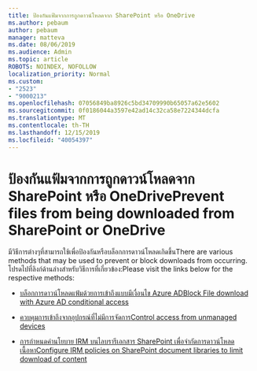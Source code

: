 ```yaml
---
title: ป้องกันแฟ้มจากการถูกดาวน์โหลดจาก SharePoint หรือ OneDrive
ms.author: pebaum
author: pebaum
manager: matteva
ms.date: 08/06/2019
ms.audience: Admin
ms.topic: article
ROBOTS: NOINDEX, NOFOLLOW
localization_priority: Normal
ms.custom:
- "2523"
- "9000213"
ms.openlocfilehash: 07056849ba8926c5bd34709990b65057a62e5602
ms.sourcegitcommit: 0f0186044a3597e42ad14c32ca58e7224344dcfa
ms.translationtype: MT
ms.contentlocale: th-TH
ms.lasthandoff: 12/15/2019
ms.locfileid: "40054397"
---
```

# <a name="prevent-files-from-being-downloaded-from-sharepoint-or-onedrive"></a><span data-ttu-id="750f6-102">ป้องกันแฟ้มจากการถูกดาวน์โหลดจาก SharePoint หรือ OneDrive</span><span class="sxs-lookup"><span data-stu-id="750f6-102">Prevent files from being downloaded from SharePoint or OneDrive</span></span>

<span data-ttu-id="750f6-103">มีวิธีการต่างๆที่สามารถใช้เพื่อป้องกันหรือบล็อกการดาวน์โหลดเกิดขึ้น</span><span class="sxs-lookup"><span data-stu-id="750f6-103">There are various methods that may be used to prevent or block downloads from occurring.</span></span> <span data-ttu-id="750f6-104">โปรดไปที่ลิงก์ด้านล่างสำหรับวิธีการที่เกี่ยวข้อง:</span><span class="sxs-lookup"><span data-stu-id="750f6-104">Please visit the links below for the respective methods:</span></span>

- [<span data-ttu-id="750f6-105">บล็อกการดาวน์โหลดแฟ้มด้วยการเข้าถึงแบบมีเงื่อนไข Azure AD</span><span class="sxs-lookup"><span data-stu-id="750f6-105">Block File download with Azure AD conditional access</span></span>](https://docs.microsoft.com/cloud-app-security/use-case-proxy-block-session-aad#create-a-block-download-policy-for-unmanaged-devices)

- [<span data-ttu-id="750f6-106">ควบคุมการเข้าถึงจากอุปกรณ์ที่ไม่มีการจัดการ</span><span class="sxs-lookup"><span data-stu-id="750f6-106">Control access from unmanaged devices</span></span>](https://docs.microsoft.com/sharepoint/control-access-from-unmanaged-devices)

- [<span data-ttu-id="750f6-107">การกำหนดค่านโยบาย IRM บนไลบรารีเอกสาร SharePoint เพื่อจำกัดการดาวน์โหลดเนื้อหา</span><span class="sxs-lookup"><span data-stu-id="750f6-107">Configure IRM policies on SharePoint document libraries to limit download of content</span></span>](https://docs.microsoft.com/office365/securitycompliance/set-up-irm-in-sp-admin-center)
